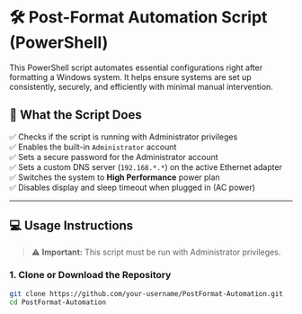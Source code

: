 # 🛠️ Post-Format Automation Script (PowerShell)

This PowerShell script automates essential configurations right after formatting a Windows system. It helps ensure systems are set up consistently, securely, and efficiently with minimal manual intervention.

## 🔧 What the Script Does

✅ Checks if the script is running with Administrator privileges  
✅ Enables the built-in `Administrator` account  
✅ Sets a secure password for the Administrator account  
✅ Sets a custom DNS server (`192.168.*.*`) on the active Ethernet adapter  
✅ Switches the system to **High Performance** power plan  
✅ Disables display and sleep timeout when plugged in (AC power)

---

## 💻 Usage Instructions

> ⚠️ **Important:** This script must be run with Administrator privileges.

### 1. Clone or Download the Repository

```bash
git clone https://github.com/your-username/PostFormat-Automation.git
cd PostFormat-Automation
